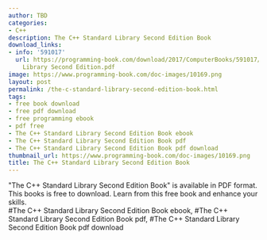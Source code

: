 ```yaml
---
author: TBD
categories:
- C++
description: The C++ Standard Library Second Edition Book
download_links:
- info: '591017'
  url: https://programming-book.com/download/2017/ComputerBooks/591017/The Cpp Standard
    Library Second Edition.pdf
image: https://www.programming-book.com/doc-images/10169.png
layout: post
permalink: /the-c-standard-library-second-edition-book.html
tags:
- free book download
- free pdf download
- free programming ebook
- pdf free
- The C++ Standard Library Second Edition Book ebook
- The C++ Standard Library Second Edition Book pdf
- The C++ Standard Library Second Edition Book pdf download
thumbnail_url: https://www.programming-book.com/doc-images/10169.png
title: The C++ Standard Library Second Edition Book
---
```


 
<div class="item-desc text-justify">
  "The C++ Standard Library Second Edition Book" is available in PDF format. This books is free to download. Learn from this free book and enhance your skills.
  <br>
  #The C++ Standard Library Second Edition Book ebook, #The C++ Standard Library Second Edition Book pdf, #The C++ Standard Library Second Edition Book pdf download
</div>